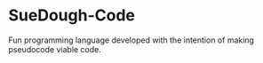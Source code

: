 # SueDough-Code
Fun programming language developed with the intention of making pseudocode viable code. 
